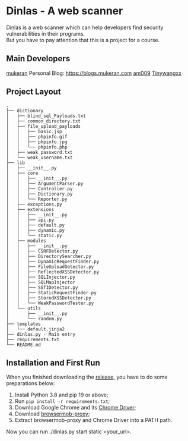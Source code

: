 # Dinlas - A web scanner

Dinlas is a web scanner which can help developers find security vulnerabilities in their programs.  
But you have to pay attention that this is a project for a course.

## Main Developers

[mukeran](https://github.com/mukeran) Personal Blog: https://blogs.mukeran.com 
[am009](https://github.com/am009) 
[Tinywangxx](https://github.com/tinywangxx)

## Project Layout

```
.
├── dictionary
│   ├── blind_sql_Payloads.txt
│   ├── common_directory.txt
│   ├── file_upload_payloads
│   │   ├── basic.jsp
│   │   ├── phpinfo.gif
│   │   ├── phpinfo.jpg
│   │   └── phpinfo.php
│   ├── weak_password.txt
│   └── weak_username.txt
├── lib
│   ├── __init__.py
│   ├── core
│   │   ├── __init__.py
│   │   ├── ArgumentParser.py
│   │   ├── Controller.py
│   │   ├── Dictionary.py
│   │   └── Reporter.py
│   ├── exceptions.py
│   ├── extensions
│   │   ├── __init__.py
│   │   ├── api.py
│   │   ├── default.py
│   │   ├── dynamic.py
│   │   └── static.py
│   ├── modules
│   │   ├── __init__.py
│   │   ├── CSRFDetector.py
│   │   ├── DirectorySearcher.py
│   │   ├── DynamicRequestFinder.py
│   │   ├── FileUploadDetector.py
│   │   ├── ReflectedXSSDetector.py
│   │   ├── SQLInjector.py
│   │   ├── SQLMapInjector
│   │   ├── SSTIDetector.py
│   │   ├── StaticRequestFinder.py
│   │   ├── StoredXSSDetector.py
│   │   └── WeakPasswordTester.py
│   └── utils
│       ├── __init__.py
│       └── random.py
├── templates
│   └── default.jinja2
├── dinlas.py - Main entry
├── requirements.txt
└── README.md
```

## Installation and First Run

When you finished downloading the [release](), you have to do some preparations below:

1. Install Python 3.8 and pip 19 or above;
2. Run `pip install -r requirements.txt`;
3. Download Google Chrome and its [Chrome Driver](https://chromedriver.chromium.org/);
4. Download [browsermob-proxy](https://github.com/lightbody/browsermob-proxy);
5. Extract browsermob-proxy and Chrome Driver into a PATH path.

Now you can run ./dinlas.py start static \<your_url\>.

